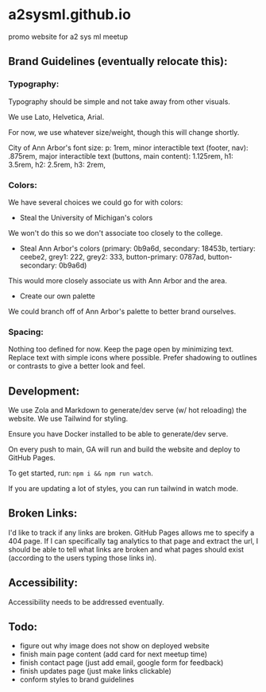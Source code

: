 # a2sysml.github.io
promo website for a2 sys ml meetup


## Brand Guidelines (eventually relocate this):

### Typography:

Typography should be simple and not take away from other visuals.

We use Lato, Helvetica, Arial.

For now, we use whatever size/weight, though this will change shortly.

City of Ann Arbor's font size: p: 1rem, minor interactible text (footer, nav): .875rem, major interactible text (buttons, main content): 1.125rem, h1: 3.5rem, h2: 2.5rem, h3: 2rem, 

### Colors:

We have several choices we could go for with colors:

- Steal the University of Michigan's colors

We won't do this so we don't associate too closely to the college.

- Steal Ann Arbor's colors (primary: 0b9a6d, secondary: 18453b, tertiary: ceebe2, grey1: 222, grey2: 333, button-primary: 0787ad, button-secondary: 0b9a6d) 

This would more closely associate us with Ann Arbor and the area.

- Create our own palette

We could branch off of Ann Arbor's palette to better brand ourselves.

### Spacing:

Nothing too defined for now. Keep the page open by minimizing text. Replace text with simple icons where possible. Prefer shadowing to outlines or contrasts to give a better look and feel.

## Development:

We use Zola and Markdown to generate/dev serve (w/ hot reloading) the website. We use Tailwind for styling.

Ensure you have Docker installed to be able to generate/dev serve.

On every push to main, GA will run and build the website and deploy to GitHub Pages.

To get started, run: `npm i && npm run watch`.

If you are updating a lot of styles, you can run tailwind in watch mode.

## Broken Links:

I'd like to track if any links are broken. GitHub Pages allows me to specify a 404 page. If I can specifically tag analytics to that page and extract the url, I should be able to tell what links are broken and what pages should exist (according to the users typing those links in).

## Accessibility:

Accessibility needs to be addressed eventually.


## Todo:

- figure out why image does not show on deployed website
- finish main page content (add card for next meetup time)
- finish contact page (just add email, google form for feedback)
- finish updates page (just make links clickable)
- conform styles to brand guidelines